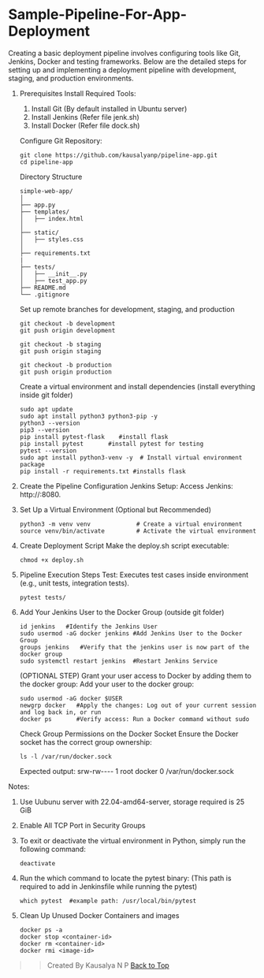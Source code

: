 # Sample-Pipeline-For-App-Deployment
<a name="top"></a>

Creating a basic deployment pipeline involves configuring tools like Git, Jenkins, Docker and testing frameworks. Below are the detailed steps for setting up and implementing a deployment pipeline with development, staging, and production environments.

1. Prerequisites
   Install Required Tools:
     1. Install Git (By default installed in Ubuntu server)
     2. Install Jenkins (Refer file jenk.sh)
     3. Install Docker  (Refer file dock.sh)

   Configure Git Repository:
   ```
   git clone https://github.com/kausalyanp/pipeline-app.git
   cd pipeline-app
   ```
   Directory Structure
   ```
   simple-web-app/
   │
   ├── app.py
   ├── templates/
   │   ├── index.html
   │
   ├── static/
   │   ├── styles.css
   │
   ├── requirements.txt
   |
   ├── tests/
   │   ├── __init__.py
   │   ├── test_app.py
   ├── README.md
   └── .gitignore
   ```
   Set up remote branches for development, staging, and production
   ```
   git checkout -b development
   git push origin development

   git checkout -b staging
   git push origin staging

   git checkout -b production
   git push origin production
   ```
   Create a virtual environment and install dependencies (install everything inside git folder)
   ```
   sudo apt update
   sudo apt install python3 python3-pip -y
   python3 --version
   pip3 --version
   pip install pytest-flask    #install flask
   pip install pytest       #install pytest for testing
   pytest --version
   sudo apt install python3-venv -y  # Install virtual environment package
   pip install -r requirements.txt #installs flask
   ```
2. Create the Pipeline Configuration
   Jenkins Setup:
   Access Jenkins: http://<your-server-ip>:8080.

3. Set Up a Virtual Environment (Optional but Recommended)
   ```
   python3 -m venv venv             # Create a virtual environment
   source venv/bin/activate         # Activate the virtual environment
   ```

4. Create Deployment Script
   Make the deploy.sh script executable:
   ```
   chmod +x deploy.sh
   ```
   
6. Pipeline Execution Steps
   Test: Executes test cases inside environment (e.g., unit tests, integration tests).
   ```
   pytest tests/
   ```

7. Add Your Jenkins User to the Docker Group (outside git folder)
   ```
   id jenkins   #Identify the Jenkins User
   sudo usermod -aG docker jenkins #Add Jenkins User to the Docker Group
   groups jenkins   #Verify that the jenkins user is now part of the docker group
   sudo systemctl restart jenkins  #Restart Jenkins Service
   ```
   (OPTIONAL STEP) Grant your user access to Docker by adding them to the docker group:
   Add your user to the docker group:
   ```
   sudo usermod -aG docker $USER 
   newgrp docker   #Apply the changes: Log out of your current session and log back in, or run
   docker ps       #Verify access: Run a Docker command without sudo
   ```
   Check Group Permissions on the Docker Socket
   Ensure the Docker socket has the correct group ownership:
   ```
   ls -l /var/run/docker.sock
   ```
   Expected output:
   srw-rw---- 1 root docker 0 <timestamp> /var/run/docker.sock


Notes:
  1. Use Uubunu server with 22.04-amd64-server, storage required is 25 GiB
  2. Enable All TCP Port in Security Groups
  3. To exit or deactivate the virtual environment in Python, simply run the following command:
     ```
     deactivate
     ```
  4. Run the which command to locate the pytest binary: (This path is required to add in Jenkinsfile while running the pytest)
     ```
     which pytest  #example path: /usr/local/bin/pytest
     ```
  5. Clean Up Unused Docker Containers and images

     ```
     docker ps -a
     docker stop <container-id>
     docker rm <container-id>
     docker rmi <image-id>
     ```
>>Created By Kausalya N P
[Back to Top](#top)
